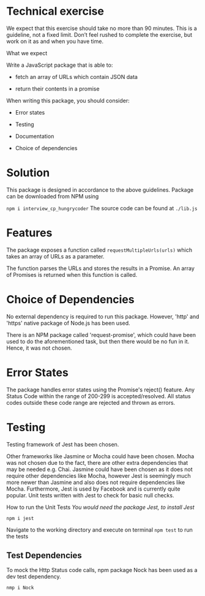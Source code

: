 # Technical exercise

We expect that this exercise should take no more than 90 minutes. This is a guideline, not a fixed limit. Don’t feel rushed to complete the exercise, but work on it as and when you have time.

What we expect

Write a JavaScript package that is able to:

- fetch an array of URLs which contain JSON data

- return their contents in a promise

When writing this package, you should consider:

- Error states

- Testing

- Documentation

- Choice of dependencies


# Solution
This package is designed in accordance to the above guidelines. Package can be downloaded from NPM using 

`npm i interview_cp_hungrycoder`
The source code can be found at `./lib.js`

# Features
The package exposes a function called `requestMultipleUrls(urls)` which takes an array of URLs as a parameter.

The function parses the URLs and stores the results in a Promise. An array of Promises is returned when this function is called.

# Choice of Dependencies
No external dependency is required to run this package. However, 'http' and 'https' native package of Node.js has been used. 

There is an NPM package called 'request-promise', which could have been used to do the aforementioned task, but then there would be no fun in it. Hence, it was not chosen.

# Error States
The package handles error states using the Promise's reject() feature. Any Status Code within the range of 200-299 is accepted/resolved. All status codes outside these code range are rejected and thrown as errors.

# Testing
Testing framework of Jest has been chosen.

Other frameworks like Jasmine or Mocha could have been chosen. Mocha was not chosen due to the fact, there are other extra dependencies that may be needed e.g. Chai. Jasmine could have been chosen as it does not require other dependencies like Mocha, however Jest is seemingly much more newer than Jasmine and also does not require dependencies like Mocha. Furthermore, Jest is used by Facebook and is currently quite popular.
Unit tests written with Jest to check for basic null checks.

How to run the Unit Tests
*You would need the package Jest, to install Jest*

`npm i jest`

Navigate to the working directory and execute on terminal `npm test` to run the tests

## Test Dependencies ##
To mock the Http Status code calls, npm package Nock has been used as a dev test dependency.

`nmp i Nock`
